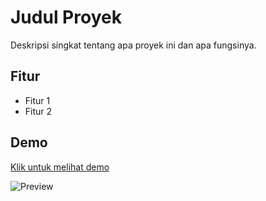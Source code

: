 # Judul Proyek

Deskripsi singkat tentang apa proyek ini dan apa fungsinya.

## Fitur
- Fitur 1
- Fitur 2

## Demo
[Klik untuk melihat demo](https://rezagw12.github.io/happybirtday-bocilll)

![Preview](https://github.com/username/repo-name/blob/main/preview.png?raw=true)

